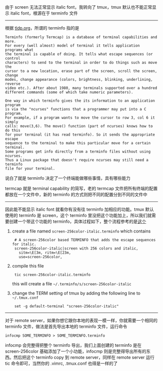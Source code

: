 由于 screen 无法正常显示 italic font，我转向了 tmux，tmux 默认也不能正常显示 italic font，根源在于 terminfo 文件

----------

根据 [tldp.org](http://tldp.org/HOWTO/Text-Terminal-HOWTO-16.html)，所谓的 terminfo 指的是

    Terminfo (formerly Termcap) is a database of terminal capabilities and more.
    For every (well almost) model of terminal it tells application programs what
    the terminal is capable of doing. It tells what escape sequences (or control
    characters) to send to the terminal in order to do things such as move the
    cursor to a new location, erase part of the screen, scroll the screen, change
    modes, change appearance (colors, brightness, blinking, underlining, reverse
    video etc.). After about 1980, many terminals supported over a hundred
    different commands (some of which take numeric parameters).
    
    One way in which terminfo gives the its information to an application program
    is via the "ncurses" functions that a programmer may put into a C program.
    For example, if a program wants to move the cursor to row 3, col 6 it simply
    calls: move(3,6). The move() function (part of ncurses) knows how to do this
    for your terminal (it has read terminfo). So it sends the appropriate escape
    sequence to the terminal to make this particular move for a certain terminal.
    Some programs get info directly from a terminfo files without using ncurses.
    Thus a Linux package that doesn't require ncurses may still need a terminfo
    file for your terminal.

说白了就是 terminfo 决定了一个终端能做哪些事情，具有哪些能力

termcap 就是 terminal capability 的简写，老的 termcap 文件把所有终端的配置都放在一个文件中，新的 terminfo 的方式则把不同的配置分到不同的文件中

----------

因此能不能显示 italic font 就看你有没有往 terminfo 加相应的功能。tmux 默认使用的 terminfo 是 screen，这个 terminfo 里没把这个功能加上，所以我们就需要创建一个带这个功能的 terminfo，具体过程如下，整个流程参考的是[这个](https://alexpearce.me/2014/05/italics-in-iterm2-vim-tmux/)

1. create a file named `screen-256color-italic.terminfo` which contains

        # A screen-256color based TERMINFO that adds the escape sequences for italic.
        screen-256color-italic|screen with 256 colors and italic,
          sitm=\E[3m, ritm=\E[23m,
          use=screen-256color,

2. compile this file

        tic screen-256color-italic.terminfo

    this will create a file `~/.terminfo/s/screen-256color-italic`

3. change the TERM setting of tmux by adding the following line to `~/.tmux.conf`

        set -g default-terminal "screen-256color-italic"

----------

对于 remote server，如果你想它跟你本地的表现一模一样，你就需要一个相同的 terminfo 文件，做法是首先导出本地的 terminfo 文件，运行命令

    infocmp SOME_TERMINFO > SOME_TERMINFO.terminfo

infocmp 会完整得把整个 terminfo 导出，我们上面创建的 terminfo 是在 screen-256color 基础添加了一个小功能，infocmp 则是完整得导出所有的东西。然后把这个 terminfo copy 到 remote server，同样在 remote server 运行 tic 命令即可，当然你的 .vimrc, .tmux.conf 也得是一样的了

